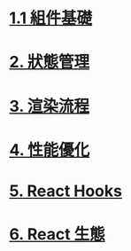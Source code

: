 # [1.1 組件基礎](1.1%20組件基礎.md)
# [2. 狀態管理](狀態管理.md)
# [3. 渲染流程](渲染流程.md)
# [4. 性能優化](性能優化.md)
# [5. React Hooks](React_Hooks.md)
# [6. React 生態](React生態.md)